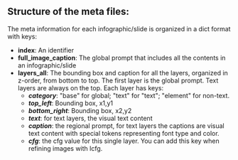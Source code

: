 ## Structure of the meta files:
The meta information for each infographic/slide is organized in a dict format with keys:
- **index**: An identifier
- **full_image_caption**: The global prompt that includes all the contents in an infographic/slide
- **layers_all**: The bounding box and caption for all the layers, organized in z-order, from bottom to top. The first layer is the global prompt. Text layers are always on the top. Each layer has keys:
    - ***category***: "base" for global; "text" for "text"; "element" for non-text.
    - ***top_left***: Bounding box, x1,y1
    - ***bottom_right***: Bounding box, x2,y2
    - ***text***: for text layers, the visual text content
    - ***caption***: the regional prompt, for text layers the captions are visual text content with special tokens representing font type and color.
    - ***cfg***: the cfg value for this single layer. You can add this key when refining images with lcfg.

